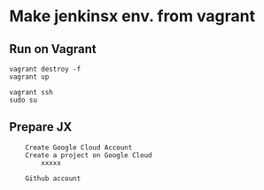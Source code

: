 # Make jenkinsx env. from vagrant

## Run on Vagrant
```
vagrant destroy -f
vagrant up

vagrant ssh
sudo su
```

## Prepare JX
```
    Create Google Cloud Account
    Create a project on Google Cloud
        xxxxx

    Github account
```

